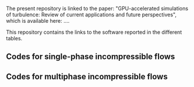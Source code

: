 The present repository is linked to the paper: "GPU-accelerated simulations of turbulence: Review of current applications and future perspectives", which is available here: 
....

This repository contains the links to the software reported in the different tables.

## Codes for single-phase incompressible flows




## Codes for multiphase incompressible flows
